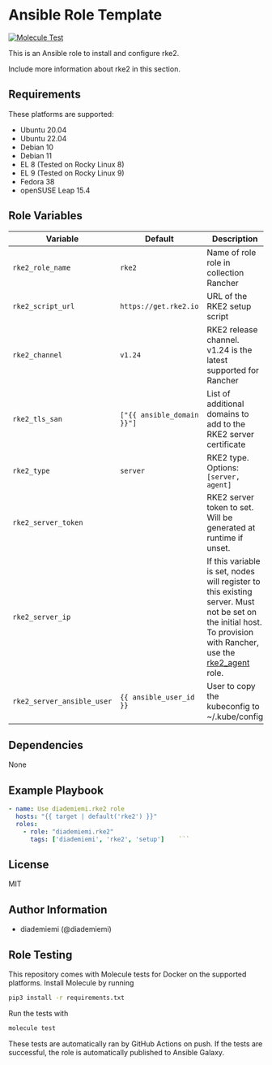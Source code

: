 Ansible Role Template
=========

[![Molecule Test](https://github.com/diademiemi/ansible_role_rke2/actions/workflows/molecule.yml/badge.svg)](https://github.com/diademiemi/ansible_role_rke2/actions/workflows/molecule.yml)

This is an Ansible role to install and configure rke2.

Include more information about rke2 in this section.

Requirements
------------
These platforms are supported:
- Ubuntu 20.04  
- Ubuntu 22.04  
- Debian 10  
- Debian 11  
- EL 8 (Tested on Rocky Linux 8)  
- EL 9 (Tested on Rocky Linux 9)  
- Fedora 38  
- openSUSE Leap 15.4

<!--
- List hardware requirements here  
-->

Role Variables
--------------

Variable | Default | Description
--- | --- | ---
`rke2_role_name` | `rke2` | Name of role role in collection Rancher
`rke2_script_url` | `https://get.rke2.io` | URL of the RKE2 setup script
`rke2_channel` | `v1.24` | RKE2 release channel. v1.24 is the latest supported for Rancher
`rke2_tls_san` | `["{{ ansible_domain }}"]` | List of additional domains to add to the RKE2 server certificate
`rke2_type` | `server` | RKE2 type. Options: `[server, agent]`
`rke2_server_token` | ` ` | RKE2 server token to set. Will be generated at runtime if unset.
`rke2_server_ip` | ` ` | If this variable is set, nodes will register to this existing server. Must not be set on the initial host. To provision with Rancher, use the [rke2_agent](../rke2_agent/) role.
`rke2_server_ansible_user` | `{{ ansible_user_id }}` | User to copy the kubeconfig to ~/.kube/config
<!--
`variable` | `default` | Variable example
`long_variable` | See [defaults/main.yml](./defaults/main.yml) | Variable referring to defaults
`distro_specific_variable` | See [vars/debian.yml](./vars/debian.yml) | Variable referring to distro-specific variables
-->

Dependencies
------------
<!-- List dependencies on other roles or criteria -->
None

Example Playbook
----------------

```yaml
- name: Use diademiemi.rke2 role
  hosts: "{{ target | default('rke2') }}"
  roles:
    - role: "diademiemi.rke2"
      tags: ['diademiemi', 'rke2', 'setup']    ```

```

License
-------

MIT

Author Information
------------------

- diademiemi (@diademiemi)

Role Testing
------------

This repository comes with Molecule tests for Docker on the supported platforms.
Install Molecule by running

```bash
pip3 install -r requirements.txt
```

Run the tests with

```bash
molecule test
```

These tests are automatically ran by GitHub Actions on push. If the tests are successful, the role is automatically published to Ansible Galaxy.


